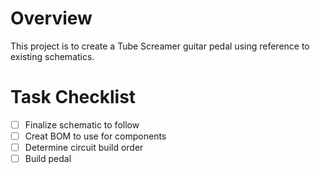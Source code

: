 # Overview
This project is to create a Tube Screamer guitar pedal using reference to existing schematics.

# Task Checklist
- [ ] Finalize schematic to follow
- [ ] Creat BOM to use for components
- [ ] Determine circuit build order
- [ ] Build pedal
